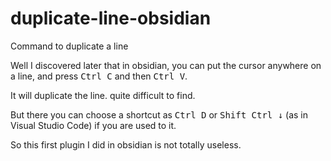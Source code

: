 # duplicate-line-obsidian
 
Command to duplicate a line

Well I discovered later that in obsidian, you can put the cursor anywhere on a line, and press <kbd>Ctrl C</kbd> and then <kbd>Ctrl V</kbd>. 

It will duplicate the line. quite difficult to find.  

But there you can choose a shortcut as  <kbd>Ctrl D</kbd> or  <kbd>Shift Ctrl ↓</kbd> (as in Visual Studio Code) if you are used to it.

So this first plugin I did in obsidian is not totally useless.
